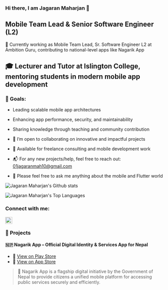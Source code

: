### Hi there, I am Jagaran Maharjan 👋

## Mobile Team Lead & Senior Software Engineer (L2)
🏢 Currently working as Mobile Team Lead, Sr. Software Engineer L2 at Ambition Guru, contributing to national-level apps like Nagarik App

## 🎓 Lecturer and Tutor at Islington College, mentoring students in modern mobile app development

### 🥅 Goals:

- Leading scalable mobile app architectures

- Enhancing app performance, security, and maintainability

- Sharing knowledge through teaching and community contribution

- 👯 I’m open to collaborating on innovative and impactful projects

- 💼 Available for freelance consulting and mobile development work

- 📬 For any new projects/help, feel free to reach out: 01jagaranmah10@gmail.com

- 💬 Please feel free to ask me anything about the mobile and Flutter world

![Jagaran Maharjan's Github stats](https://github-readme-stats.vercel.app/api?username=JagaranMaharjan&show_icons=true&count_private=true&theme=algolia)

![Jagaran Maharjan's Top Languages](https://github-readme-stats.vercel.app/api/top-langs/?username=JagaranMaharjan&layout=compact&theme=algolia)

### Connect with me:

[<img align="left" alt="LinkedIn" width="22px" src="https://1000logos.net/wp-content/uploads/2017/03/Linkedin-Logo.png" />](https://www.linkedin.com/in/jagaran-maharjan-aa490218b/)

<br />

### 🚀 Projects

#### 🇳🇵 **Nagarik App** – Official Digital Identity & Services App for Nepal  

- 🔗 [View on Play Store](https://play.google.com/store/apps/details?id=com.yajtech.nagarikapp&hl=en)
- 🔗 [View on App Store](https://apps.apple.com/us/app/nagarik-app/id1493013430)

> 📱 Nagarik App is a flagship digital initiative by the Government of Nepal to provide citizens a unified mobile platform for accessing public services securely and efficiently.

